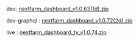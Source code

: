 dev: [nextfarm_dashboard_v1.0.63(1d).zip](https://github.com/user-attachments/files/17675247/nextfarm_dashboard_v1.0.63.1d.zip)


dev-graphql : [nextfarm_dashboard_v1.0.72(2d).zip](https://github.com/user-attachments/files/17879430/nextfarm_dashboard_v1.0.72.2d.zip)



live : [nextfarm_dashboard_tv_v1.0.74.zip](https://github.com/user-attachments/files/17931758/nextfarm_dashboard_tv_v1.0.74.zip)
